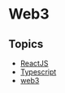 # Web3

## Topics
- [ReactJS](reactjs/README.md)
- [Typescript](typescript/README.md)
- [web3](web3/README.md)
